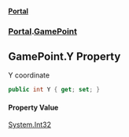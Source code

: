 #### [Portal](index.md 'index')
### [Portal](Portal.md 'Portal').[GamePoint](GamePoint.md 'Portal.GamePoint')

## GamePoint.Y Property

Y coordinate

```csharp
public int Y { get; set; }
```

#### Property Value
[System.Int32](https://docs.microsoft.com/en-us/dotnet/api/System.Int32 'System.Int32')